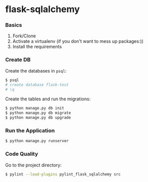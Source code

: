 # flask-sqlalchemy

### Basics

1. Fork/Clone
2. Activate a virtualenv (if you don't want to mess up packages:))
3. Install the requirements

### Create DB

Create the databases in `psql`:

```sh
$ psql
# create database flask-test
# \q

```

Create the tables and run the migrations:

```sh
$ python manage.py db init
$ python manage.py db migrate
$ python manage.py db upgrade
```

### Run the Application

```sh
$ python manage.py runserver
```

### Code Quality
Go to the project directory:
```sh
$ pylint --load-plugins pylint_flask_sqlalchemy src

```
